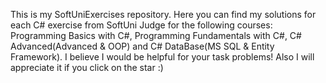 This is my SoftUniExercises repository.
Here you can find my solutions for each C# exercise from SoftUni Judge for the following courses: Programming Basics with C#, Programming Fundamentals with C#, C# Advanced(Advanced & OOP) and C# DataBase(MS SQL & Entity Framework).
I believe I would be helpful for your task problems!
Also I will appreciate it if you click on the star :)
